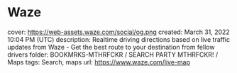 # Waze

cover: https://web-assets.waze.com/social/og.png
created: March 31, 2022 10:04 PM (UTC)
description: Realtime driving directions based on live traffic updates from Waze - Get the best route to your destination from fellow drivers
folder: BOOKMRKS-MTHRFCKR / SEARCH PARTY MTHRFCKR! / Maps
tags: Search, maps
url: https://www.waze.com/live-map